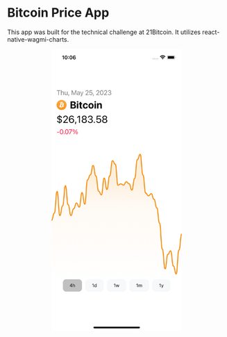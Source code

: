 # Bitcoin Price App

This app was built for the technical challenge at 21Bitcoin. It utilizes react-native-wagmi-charts.

<p align="center">
  <img src="https://github.com/julian-dotcom/bitcoin-chart/blob/main/app/assets/app-demo.png" width="300">
</p>
